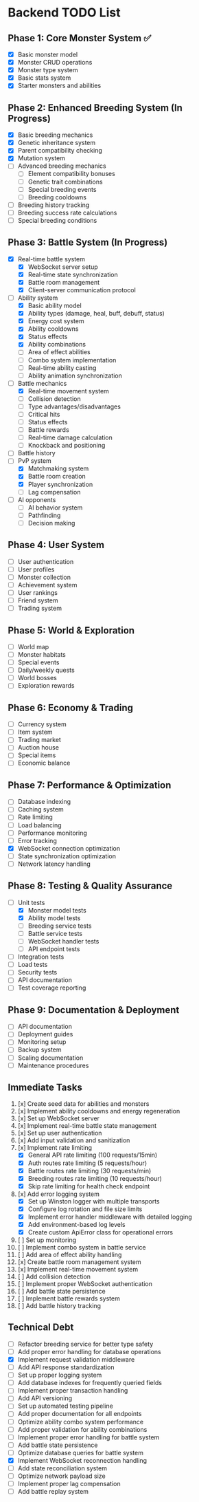 # Backend TODO List

## Phase 1: Core Monster System ✅
- [x] Basic monster model
- [x] Monster CRUD operations
- [x] Monster type system
- [x] Basic stats system
- [x] Starter monsters and abilities

## Phase 2: Enhanced Breeding System (In Progress)
- [x] Basic breeding mechanics
- [x] Genetic inheritance system
- [x] Parent compatibility checking
- [x] Mutation system
- [ ] Advanced breeding mechanics
  - [ ] Element compatibility bonuses
  - [ ] Genetic trait combinations
  - [ ] Special breeding events
  - [ ] Breeding cooldowns
- [ ] Breeding history tracking
- [ ] Breeding success rate calculations
- [ ] Special breeding conditions

## Phase 3: Battle System (In Progress)
- [x] Real-time battle system
  - [x] WebSocket server setup
  - [x] Real-time state synchronization
  - [x] Battle room management
  - [x] Client-server communication protocol
- [ ] Ability system
  - [x] Basic ability model
  - [x] Ability types (damage, heal, buff, debuff, status)
  - [x] Energy cost system
  - [x] Ability cooldowns
  - [x] Status effects
  - [x] Ability combinations
  - [ ] Area of effect abilities
  - [ ] Combo system implementation
  - [ ] Real-time ability casting
  - [ ] Ability animation synchronization
- [ ] Battle mechanics
  - [x] Real-time movement system
  - [ ] Collision detection
  - [ ] Type advantages/disadvantages
  - [ ] Critical hits
  - [ ] Status effects
  - [ ] Battle rewards
  - [ ] Real-time damage calculation
  - [ ] Knockback and positioning
- [ ] Battle history
- [ ] PvP system
  - [x] Matchmaking system
  - [x] Battle room creation
  - [x] Player synchronization
  - [ ] Lag compensation
- [ ] AI opponents
  - [ ] AI behavior system
  - [ ] Pathfinding
  - [ ] Decision making

## Phase 4: User System
- [ ] User authentication
- [ ] User profiles
- [ ] Monster collection
- [ ] Achievement system
- [ ] User rankings
- [ ] Friend system
- [ ] Trading system

## Phase 5: World & Exploration
- [ ] World map
- [ ] Monster habitats
- [ ] Special events
- [ ] Daily/weekly quests
- [ ] World bosses
- [ ] Exploration rewards

## Phase 6: Economy & Trading
- [ ] Currency system
- [ ] Item system
- [ ] Trading market
- [ ] Auction house
- [ ] Special items
- [ ] Economic balance

## Phase 7: Performance & Optimization
- [ ] Database indexing
- [ ] Caching system
- [ ] Rate limiting
- [ ] Load balancing
- [ ] Performance monitoring
- [ ] Error tracking
- [x] WebSocket connection optimization
- [ ] State synchronization optimization
- [ ] Network latency handling

## Phase 8: Testing & Quality Assurance
- [ ] Unit tests
  - [x] Monster model tests
  - [x] Ability model tests
  - [ ] Breeding service tests
  - [ ] Battle service tests
  - [ ] WebSocket handler tests
  - [ ] API endpoint tests
- [ ] Integration tests
- [ ] Load tests
- [ ] Security tests
- [ ] API documentation
- [ ] Test coverage reporting

## Phase 9: Documentation & Deployment
- [ ] API documentation
- [ ] Deployment guides
- [ ] Monitoring setup
- [ ] Backup system
- [ ] Scaling documentation
- [ ] Maintenance procedures

## Immediate Tasks
1. [x] Create seed data for abilities and monsters
2. [x] Implement ability cooldowns and energy regeneration
3. [x] Set up WebSocket server
4. [x] Implement real-time battle state management
5. [x] Set up user authentication
6. [x] Add input validation and sanitization
7. [x] Implement rate limiting
   - [x] General API rate limiting (100 requests/15min)
   - [x] Auth routes rate limiting (5 requests/hour)
   - [x] Battle routes rate limiting (30 requests/min)
   - [x] Breeding routes rate limiting (10 requests/hour)
   - [x] Skip rate limiting for health check endpoint
8. [x] Add error logging system
   - [x] Set up Winston logger with multiple transports
   - [x] Configure log rotation and file size limits
   - [x] Implement error handler middleware with detailed logging
   - [x] Add environment-based log levels
   - [x] Create custom ApiError class for operational errors
9. [ ] Set up monitoring
10. [ ] Implement combo system in battle service
11. [ ] Add area of effect ability handling
12. [x] Create battle room management system
13. [x] Implement real-time movement system
14. [ ] Add collision detection
15. [ ] Implement proper WebSocket authentication
16. [ ] Add battle state persistence
17. [ ] Implement battle rewards system
18. [ ] Add battle history tracking

## Technical Debt
- [ ] Refactor breeding service for better type safety
- [ ] Add proper error handling for database operations
- [x] Implement request validation middleware
- [ ] Add API response standardization
- [ ] Set up proper logging system
- [ ] Add database indexes for frequently queried fields
- [ ] Implement proper transaction handling
- [ ] Add API versioning
- [ ] Set up automated testing pipeline
- [ ] Add proper documentation for all endpoints
- [ ] Optimize ability combo system performance
- [ ] Add proper validation for ability combinations
- [ ] Implement proper error handling for battle system
- [ ] Add battle state persistence
- [ ] Optimize database queries for battle system
- [x] Implement WebSocket reconnection handling
- [ ] Add state reconciliation system
- [ ] Optimize network payload size
- [ ] Implement proper lag compensation
- [ ] Add battle replay system 
